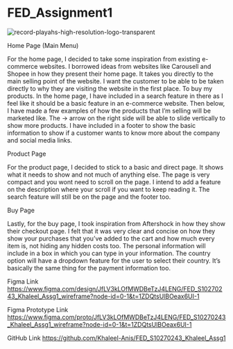 # FED_Assignment1

![record-playahs-high-resolution-logo-transparent](https://github.com/user-attachments/assets/99069988-0cdb-495f-8bc1-4bd697b68aaa)

Home Page (Main Menu)

For the home page, I decided to take some inspiration from existing e-commerce websites. I borrowed ideas from websites like Carousell and Shopee in how they present their home page. It takes you directly to the main selling point of the website. I want the customer to be able to be taken directly to why they are visiting the website in the first place. To buy my products. In the home page, I have included in a search feature in there as I feel like it should be a basic feature in an e-commerce website. Then below, I have made a few examples of how the products that I’m selling will be marketed like. The -> arrow on the right side will be able to slide vertically to show more products. I have included in a footer to show the basic information to show if a customer wants to know more about the company and social media links.


Product Page

For the product page, I decided to stick to a basic and direct page. It shows what it needs to show and not much of anything else. The page is very compact and you wont need to scroll on the page. I intend to add a feature on the description where your scroll if you want to keep reading it. The search feature will still be on the page and the footer too.


Buy Page

Lastly, for the buy page, I took inspiration from Aftershock in how they show their checkout page. I felt that it was very clear and concise on how they show your purchases that you’ve added to the cart and how much every item is, not hiding any hidden costs too. The personal information will include in a box in which you can type in your information. The country option will have a dropdown feature for the user to select their country. It’s basically the same thing for the payment information too.


Figma Link
https://www.figma.com/design/JfLV3kLOfMWDBeTzJ4LENG/FED_S10270243_Khaleel_Assg1_wireframe?node-id=0-1&t=1ZDQtsUlBOeax6UI-1

Figma Prototype Link
https://www.figma.com/proto/JfLV3kLOfMWDBeTzJ4LENG/FED_S10270243_Khaleel_Assg1_wireframe?node-id=0-1&t=1ZDQtsUlBOeax6UI-1

GitHub Link
https://github.com/Khaleel-Anis/FED_S10270243_Khaleel_Assg1
